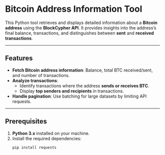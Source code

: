 # Bitcoin Address Information Tool

This Python tool retrieves and displays detailed information about a **Bitcoin address** using the **BlockCypher API**. It provides insights into the address’s final balance, transactions, and distinguishes between **sent** and **received transactions**.

---

## Features

- **Fetch Bitcoin address information**: Balance, total BTC received/sent, and number of transactions.
- **Analyze transactions**: 
  - Identify transactions where the address **sends or receives BTC**.
  - Display **top senders and recipients** in transactions.
- **Handle pagination**: Use batching for large datasets by limiting API requests.

---

## Prerequisites

1. **Python 3.x** installed on your machine.
2. Install the required dependencies:
   ```bash
   pip install requests
